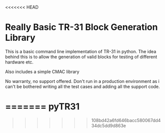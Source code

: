 <<<<<<< HEAD
<h1>Really Basic TR-31 Block Generation Library</h1>

This is a basic command line implementation of TR-31 in python.
The idea behind this is to allow the generation of valid blocks for testing of different hardware etc.

Also includes a simple CMAC library

No warranty, no support offered. 
Don't run in a production environment as i can't be bothered writing all the test cases and adding all the support code.



=======
pyTR31
======
>>>>>>> 108bd42a6fd646bacc580067dd434dc5dd9d863e
